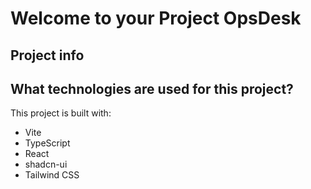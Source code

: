 # Welcome to your Project OpsDesk

## Project info

## What technologies are used for this project?

This project is built with:

- Vite
- TypeScript
- React
- shadcn-ui
- Tailwind CSS


